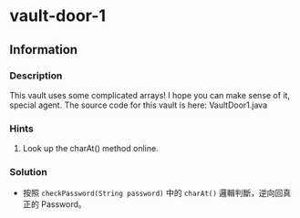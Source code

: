 # vault-door-1

## Information

### Description

This vault uses some complicated arrays! I hope you can make sense of it, special agent. The source code for this vault is here: VaultDoor1.java

### Hints

1. Look up the charAt() method online.

### Solution

- 按照 `checkPassword(String password)` 中的 `charAt()` 邏輯判斷，逆向回真正的 Password。